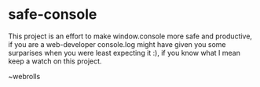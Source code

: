 # safe-console

This project is an effort to make window.console more safe and productive, if you are a web-developer console.log might have given you some surparises when you were least expecting it :), if you know what I mean keep a watch on this project.



~webrolls

